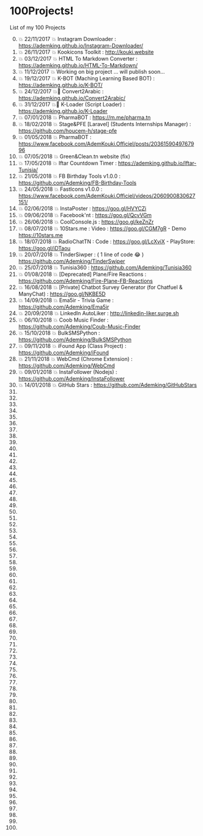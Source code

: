# 100Projects!
List of my 100 Projects

0. :boom: 22/11/2017 :boom: Instagram Downloader : https://ademking.github.io/Instagram-Downloader/
1. :boom: 26/11/2017 :boom: Kookicons Toolkit : http://kouki.website
3. :boom: 03/12/2017 :boom: HTML To Markdown Converter : https://ademking.github.io/HTML-To-Markdown/
4. :boom: 11/12/2017 :boom: Working on big project ... will publish soon... 
5. :boom: 19/12/2017 :boom: K-BOT (Maching Learning Based BOT) : https://ademking.github.io/K-BOT/
6. :boom: 24/12/2017 :boom: ِConvert2Arabic : https://ademking.github.io/Convert2Arabic/
7. :boom: 31/12/2017 :boom: ِK-Loader (Script Loader) : https://ademking.github.io/K-Loader
8. :boom: 07/01/2018 :boom: PharmaBOT : https://m.me/pharma.tn
9. :boom: 18/02/2018 :boom: Stage&PFE [Laravel] (Students Internships Manager) : https://github.com/houcem-h/stage-pfe
10. :boom: 01/05/2018 :boom: PharmaBOT : https://www.facebook.com/AdemKouki.Officiel/posts/2036159049767996
11. :boom: 07/05/2018 :boom: Green&Clean.tn website (fix)
12. :boom: 17/05/2018 :boom: Iftar Countdown Timer : https://ademking.github.io/Iftar-Tunisia/
13. :boom: 21/05/2018 :boom: FB Birthday Tools v1.0.0 : https://github.com/Ademking/FB-Birthday-Tools
14. :boom: 24/05/2018 :boom: FastIcons v1.0.0 : https://www.facebook.com/AdemKouki.Officiel/videos/2060900830627151/
15. :boom: 02/06/2018 :boom: InstaPoster : https://goo.gl/HVYCZi
16. :boom: 09/06/2018 :boom: Facebook'nt : https://goo.gl/QcvVGm
17. :boom: 26/06/2018 :boom: CoolConsole.js : https://goo.gl/keZnZr
18. :boom: 08/07/2018 :boom: 10Stars.me : Video : https://goo.gl/CGM7gR - Demo https://10stars.me 
19. :boom: 18/07/2018 :boom: RadioChatTN : Code : https://goo.gl/LcXviX - PlayStore: https://goo.gl/iDTaou
20. :boom: 20/07/2018 :boom: TinderSiwper : ( 1 line of code 😂 ) https://github.com/Ademking/TinderSwiper
21. :boom: 25/07/2018 :boom: Tunisia360 : https://github.com/Ademking/Tunisia360
22. :boom: 01/08/2018 :boom: [Deprecated] Plane/Fire Reactions : https://github.com/Ademking/Fire-Plane-FB-Reactions
23. :boom: 16/08/2018 :boom: [Private] Chatbot Survey Generator (for Chatfuel & ManyChat) : https://goo.gl/NKBE5D
24. :boom: 14/09/2018 :boom: Ema5ir - Trivia Game : https://github.com/Ademking/Ema5ir
25. :boom: 20/09/2018 :boom: LinkedIn AutoLiker : http://linkedin-liker.surge.sh
26. :boom: 06/10/2018 :boom: Coob Music Finder : https://github.com/Ademking/Coub-Music-Finder
42. :boom: 15/10/2018 :boom: BulkSMSPython : https://github.com/Ademking/BulkSMSPython 
27. :boom: 09/11/2018 :boom: iFound App (Class Project) : https://github.com/Ademking/iFound
28. :boom: 21/11/2018 :boom: WebCmd (Chrome Extension) : https://github.com/Ademking/WebCmd
29. :boom: 09/01/2018 :boom: InstaFollower (Nodejs) : https://github.com/Ademking/InstaFollower
30. :boom: 14/01/2018 :boom: GitHub Stars : https://github.com/Ademking/GitHubStars
31.
32.
33.
34.
35.
36.
37.
38.
39.
40.
41.
42.
43.
44.
45.
46.
47.
48.
49.
50.
51.
52.
53.
54.
55.
56.
57.
58.
59.
60.
61.
62.
63.
64.
65.
66.
67.
68.
69.
70.
71.
72.
73.
74.
75.
76.
77.
78.
79.
80.
81.
82.
83.
84.
85.
86.
87.
88.
89.
90.
91.
92.
93.
94.
95.
96.
97.
98.
99.
100.
